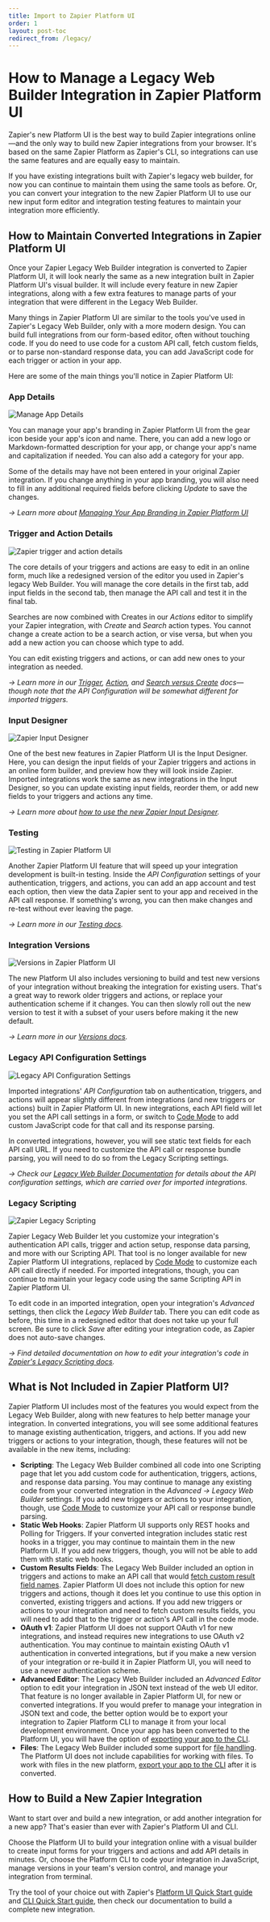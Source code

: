 ```yaml
---
title: Import to Zapier Platform UI
order: 1
layout: post-toc
redirect_from: /legacy/
---
```


# How to Manage a Legacy Web Builder Integration in Zapier Platform UI

Zapier's new Platform UI is the best way to build Zapier integrations online—and the only way to build new Zapier integrations from your browser. It's based on the same Zapier Platform as Zapier's CLI, so integrations can use the same features and are equally easy to maintain.

If you have existing integrations built with Zapier's legacy web builder, for now you can continue to maintain them using the same tools as before. Or, you can convert your integration to the new Zapier Platform UI to use our new input form editor and integration testing features to maintain your integration more efficiently.

## How to Maintain Converted Integrations in Zapier Platform UI

Once your Zapier Legacy Web Builder integration is converted to Zapier Platform UI, it will look nearly the same as a new integration built in Zapier Platform UI's visual builder. It will include every feature in new Zapier integrations, along with a few extra features to manage parts of your integration that were different in the Legacy Web Builder.

Many things in Zapier Platform UI are similar to the tools you've used in Zapier's Legacy Web Builder, only with a more modern design. You can build full integrations from our form-based editor, often without touching code. If you do need to use code for a custom API call, fetch custom fields, or to parse non-standard response data, you can add JavaScript code for each trigger or action in your app.

Here are some of the main things you'll notice in Zapier Platform UI:

### App Details

![Manage App Details](https://cdn.zappy.app/1dcf126db0ff36ee4182b42b07f2ee1c.png)

You can manage your app's branding in Zapier Platform UI from the gear icon beside your app's icon and name. There, you can add a new logo or Markdown-formatted description for your app, or change your app's name and capitalization if needed. You can also add a category for your app.

Some of the details may have not been entered in your original Zapier integration. If you change anything in your app branding, you will also need to fill in any additional required fields before clicking _Update_ to save the changes.

_→ Learn more about [Managing Your App Branding in Zapier Platform UI](https://platform.zapier.com/docs/start)_

### Trigger and Action Details

![Zapier trigger and action details](https://cdn.zappy.app/2ae53853086711ad11436736bb5d007f.png)

The core details of your triggers and actions are easy to edit in an online form, much like a redesigned version of the editor you used in Zapier's legacy Web Builder. You will manage the core details in the first tab, add input fields in the second tab, then manage the API call and test it in the final tab.

Searches are now combined with Creates in our _Actions_ editor to simplify your Zapier integration, with _Create_ and _Search_ action types. You cannot change a create action to be a search action, or vise versa, but when you add a new action you can choose which type to add.

You can edit existing triggers and actions, or can add new ones to your integration as needed.

_→ Learn more in our [Trigger](https://platform.zapier.com/docs/triggers), [Action](https://platform.zapier.com/docs/actions), and [Search versus Create](https://platform.zapier.com/docs/search-create) docs—though note that the API Configuration will be somewhat different for imported triggers._

### Input Designer

![Zapier Input Designer](https://cdn.zappy.app/4aafe32a9f88127b59a5cdfa3dea80c6.png)

One of the best new features in Zapier Platform UI is the Input Designer. Here, you can design the input fields of your Zapier triggers and actions in an online form builder, and preview how they will look inside Zapier. Imported integrations work the same as new integrations in the Input Designer, so you can update existing input fields, reorder them, or add new fields to your triggers and actions any time.

_→ Learn more about [how to use the new Zapier Input Designer](https://platform.zapier.com/docs/input-designer)._

### Testing

![Testing in Zapier Platform UI](https://cdn.zappy.app/ccc6bacc29d43787beac2872096a339f.png)

Another Zapier Platform UI feature that will speed up your integration development is built-in testing. Inside the _API Configuration_ settings of your authentication, triggers, and actions, you can add an app account and test each option, then view the data Zapier sent to your app and received in the API call response. If something's wrong, you can then make changes and re-test without ever leaving the page.

_→ Learn more in our [Testing docs](https://platform.zapier.com/docs/testing)._

### Integration Versions

![Versions in Zapier Platform UI](https://cdn.zappy.app/51c6524e9b5d731777fc2e35af2329e3.png)

The new Platform UI also includes versioning to build and test new versions of your integration without breaking the integration for existing users. That's a great way to rework older triggers and actions, or replace your authentication scheme if it changes. You can then slowly roll out the new version to test it with a subset of your users before making it the new default.

_→ Learn more in our [Versions docs](https://platform.zapier.com/docs/versions)._

### Legacy API Configuration Settings

![Legacy API Configuration Settings](https://cdn.zappy.app/69285c90f9e37fc2803a06beb1395946.png)

Imported integrations' _API Configuration_ tab on authentication, triggers, and actions will appear slightly different from integrations (and new triggers or actions) built in Zapier Platform UI. In new integrations, each API field will let you set the API call settings in a form, or switch to [Code Mode](https://platform.zapier.com/docs/faq#code) to add custom JavaScript code for that call and its response parsing.

In converted integrations, however, you will see static text fields for each API call URL. If you need to customize the API call or response bundle parsing, you will need to do so from the Legacy Scripting settings.

_→ Check our [Legacy Web Builder Documentation](https://platform.zapier.com/legacy/docs) for details about the API configuration settings, which are carried over for imported integrations._

### Legacy Scripting

![Zapier Legacy Scripting](https://cdn.zappy.app/ff4188111f5b9c267d983aba6e636c77.png)

Zapier Legacy Web Builder let you customize your integration's authentication API calls, trigger and action setup, response data parsing, and more with our Scripting API. That tool is no longer available for new Zapier Platform UI integrations, replaced by [Code Mode](https://platform.zapier.com/docs/faq#how-does-code-mode-work) to customize each API call directly if needed. For imported integrations, though, you can continue to maintain your legacy code using the same Scripting API in Zapier Platform UI.

To edit code in an imported integration, open your integration's _Advanced_ settings, then click the _Legacy Web Builder_ tab. There you can edit code as before, this time in a redesigned editor that does not take up your full screen. Be sure to click _Save_ after editing your integration code, as Zapier does not auto-save changes.

_→ Find detailed documentation on how to edit your integration's code in [Zapier's Legacy Scripting docs](https://platform.zapier.com/legacy/scripting)._

## What is Not Included in Zapier Platform UI?

Zapier Platform UI includes most of the features you would expect from the Legacy Web Builder, along with new features to help better manage your integration. In converted integrations, you will see some additional features to manage existing authentication, triggers, and actions. If you add new triggers or actions to your integration, though, these features will not be available in the new items, including:

- **Scripting**: The Legacy Web Builder combined all code into one Scripting page that let you add custom code for authentication, triggers, actions, and response data parsing. You may continue to manage any existing code from your converted integration in the _Advanced → Legacy Web Builder_ settings. If you add new triggers or actions to your integration, though, use [Code Mode](https://platform.zapier.com/docs/faq#how-does-code-mode-work) to customize your API call or response bundle parsing.
- **Static Web Hooks**: Zapier Platform UI supports only REST hooks and Polling for Triggers. If your converted integration includes static rest hooks in a trigger, you may continue to maintain them in the new Platform UI. If you add new triggers, though, you will not be able to add them with static web hooks.
- **Custom Results Fields**: The Legacy Web Builder included an option in triggers and actions to make an API call that would [fetch custom result field names](https://platform.zapier.com/legacy/docs#trigger-results-fields-custom). Zapier Platform UI does not include this option for new triggers and actions, though it does let you continue to use this option in converted, existing triggers and actions. If you add new triggers or actions to your integration and need to fetch custom results fields, you will need to add that to the trigger or action's API call in the code mode.
- **OAuth v1**: Zapier Platform UI does not support OAuth v1 for new integrations, and instead requires new integrations to use OAuth v2 authentication. You may continue to maintain existing OAuth v1 authentication in converted integrations, but if you make a new version of your integration or re-build it in Zapier Platform UI, you will need to use a newer authentication scheme.
- **Advanced Editor**: The Legacy Web Builder included an _Advanced Editor_ option to edit your integration in JSON text instead of the web UI editor. That feature is no longer available in Zapier Platform UI, for new or converted integrations. If you would prefer to manage your integration in JSON text and code, the better option would be to export your integration to Zapier Platform CLI to manage it from your local development environment. Once your app has been converted to the Platform UI, you will have the option of [exporting your app to the CLI](https://platform.zapier.com/docs/export).
- **Files**: The Legacy Web Builder included some support for [file handling](https://platform.zapier.com/legacy/scripting#files). The Platform UI does not include capabilities for working with files. To work with files in the new platform, [export your app to the CLI](https://platform.zapier.com/docs/export) after it is converted.


## How to Build a New Zapier Integration

Want to start over and build a new integration, or add another integration for a new app? That's easier than ever with Zapier's Platform UI and CLI.

Choose the Platform UI to build your integration online with a visual builder to create input forms for your triggers and actions and add API details in minutes. Or, choose the Platform CLI to code your integration in JavaScript, manage versions in your team's version control, and manage your integration from terminal.

Try the tool of your choice out with Zapier's [Platform UI Quick Start guide](https://platform.zapier.com/quickstart/introduction) and [CLI Quick Start guide](https://platform.zapier.com/cli_docs/docs#quick-setup-guide), then check our documentation to build a complete new integration.
